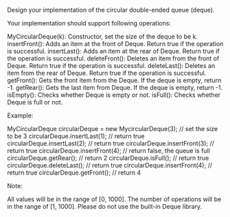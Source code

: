 Design your implementation of the circular double-ended queue (deque).

Your implementation should support following operations:

MyCircularDeque(k): Constructor, set the size of the deque to be k.
insertFront(): Adds an item at the front of Deque. Return true if the operation is successful.
insertLast(): Adds an item at the rear of Deque. Return true if the operation is successful.
deleteFront(): Deletes an item from the front of Deque. Return true if the operation is successful.
deleteLast(): Deletes an item from the rear of Deque. Return true if the operation is successful.
getFront(): Gets the front item from the Deque. If the deque is empty, return -1.
getRear(): Gets the last item from Deque. If the deque is empty, return -1.
isEmpty(): Checks whether Deque is empty or not. 
isFull(): Checks whether Deque is full or not.
 

Example:

MyCircularDeque circularDeque = new MycircularDeque(3); // set the size to be 3
circularDeque.insertLast(1);            // return true
circularDeque.insertLast(2);            // return true
circularDeque.insertFront(3);           // return true
circularDeque.insertFront(4);           // return false, the queue is full
circularDeque.getRear();            // return 2
circularDeque.isFull();             // return true
circularDeque.deleteLast();         // return true
circularDeque.insertFront(4);           // return true
circularDeque.getFront();           // return 4
 

Note:

All values will be in the range of [0, 1000].
The number of operations will be in the range of [1, 1000].
Please do not use the built-in Deque library.
